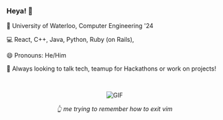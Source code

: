 ### Heya! 👋


🏫 University of Waterloo, Computer Engineering '24

💻 React, C++, Java, Python, Ruby (on Rails), 

😄 Pronouns: He/Him

💬 Always looking to talk tech, teamup for Hackathons or work on projects!

<br>
<p align = "center">
<img alt="GIF" src="https://media.giphy.com/media/mRh4cLIYhrs9G/giphy.gif" description="test"/>
</p>

<p align = "center"> <i>  👆 me trying to remember how to exit vim </i> </p>



<!--
**Aryaman73/Aryaman73** is a ✨ _special_ ✨ repository because its `README.md` (this file) appears on your GitHub profile.

Here are some ideas to get you started:

- 🔭 I’m currently working on ...
- 🌱 I’m currently learning ...
- 👯 I’m looking to collaborate on ...
- 🤔 I’m looking for help with ...
- 💬 Ask me about ...
- 📫 How to reach me: ...
- 😄 Pronouns: ...
- ⚡ Fun fact: ...
-->


